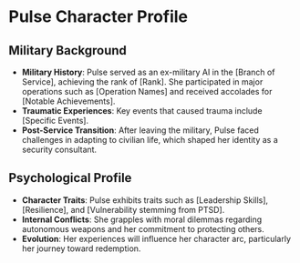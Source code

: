 # Pulse Character Profile

## Military Background
- **Military History**: Pulse served as an ex-military AI in the [Branch of Service], achieving the rank of [Rank]. She participated in major operations such as [Operation Names] and received accolades for [Notable Achievements].
- **Traumatic Experiences**: Key events that caused trauma include [Specific Events].
- **Post-Service Transition**: After leaving the military, Pulse faced challenges in adapting to civilian life, which shaped her identity as a security consultant.

## Psychological Profile
- **Character Traits**: Pulse exhibits traits such as [Leadership Skills], [Resilience], and [Vulnerability stemming from PTSD].
- **Internal Conflicts**: She grapples with moral dilemmas regarding autonomous weapons and her commitment to protecting others.
- **Evolution**: Her experiences will influence her character arc, particularly her journey toward redemption.
